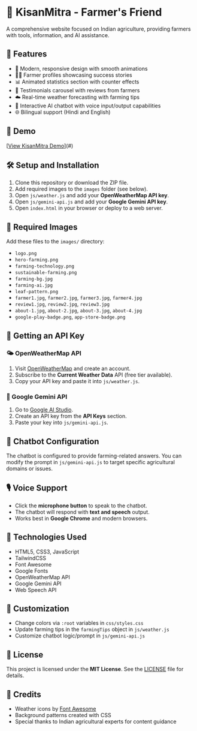# 🌱 KisanMitra - Farmer's Friend

A comprehensive website focused on Indian agriculture, providing farmers with tools, information, and AI assistance.

## 🚀 Features
- 🌾 Modern, responsive design with smooth animations  
- 👨‍🌾 Farmer profiles showcasing success stories  
- 📊 Animated statistics section with counter effects  
- 💬 Testimonials carousel with reviews from farmers  
- ☁️ Real-time weather forecasting with farming tips  
- 🤖 Interactive AI chatbot with voice input/output capabilities  
- 🌐 Bilingual support (Hindi and English)  

## 🔗 Demo
[[View KisanMitra Demo](https://kisan-mitra-ashy.vercel.app/)](#) <!-- Replace '#' with actual demo URL -->

## 🛠️ Setup and Installation

1. Clone this repository or download the ZIP file.
2. Add required images to the `images` folder (see below).
3. Open `js/weather.js` and add your **OpenWeatherMap API key**.
4. Open `js/gemini-api.js` and add your **Google Gemini API key**.
5. Open `index.html` in your browser or deploy to a web server.

## 📁 Required Images

Add these files to the `images/` directory:

- `logo.png`
- `hero-farming.png`
- `farming-technology.png`
- `sustainable-farming.png`
- `farming-bg.jpg`
- `farming-ai.jpg`
- `leaf-pattern.png`
- `farmer1.jpg`, `farmer2.jpg`, `farmer3.jpg`, `farmer4.jpg`
- `review1.jpg`, `review2.jpg`, `review3.jpg`
- `about-1.jpg`, `about-2.jpg`, `about-3.jpg`, `about-4.jpg`
- `google-play-badge.png`, `app-store-badge.png`

## 🔑 Getting an API Key

### 🌤 OpenWeatherMap API

1. Visit [OpenWeatherMap](https://openweathermap.org/) and create an account.
2. Subscribe to the **Current Weather Data** API (free tier available).
3. Copy your API key and paste it into `js/weather.js`.

### 🧠 Google Gemini API

1. Go to [Google AI Studio](https://makersuite.google.com/).
2. Create an API key from the **API Keys** section.
3. Paste your key into `js/gemini-api.js`.

## 🧩 Chatbot Configuration

The chatbot is configured to provide farming-related answers. You can modify the prompt in `js/gemini-api.js` to target specific agricultural domains or issues.

## 🎙️ Voice Support

- Click the **microphone button** to speak to the chatbot.  
- The chatbot will respond with **text and speech** output.  
- Works best in **Google Chrome** and modern browsers.

## 🧪 Technologies Used

- HTML5, CSS3, JavaScript  
- TailwindCSS  
- Font Awesome  
- Google Fonts  
- OpenWeatherMap API  
- Google Gemini API  
- Web Speech API  

## 🎨 Customization

- Change colors via `:root` variables in `css/styles.css`
- Update farming tips in the `farmingTips` object in `js/weather.js`
- Customize chatbot logic/prompt in `js/gemini-api.js`

## 📄 License

This project is licensed under the **MIT License**. See the [LICENSE](LICENSE) file for details.

## 🙌 Credits

- Weather icons by [Font Awesome](https://fontawesome.com/)
- Background patterns created with CSS
- Special thanks to Indian agricultural experts for content guidance
